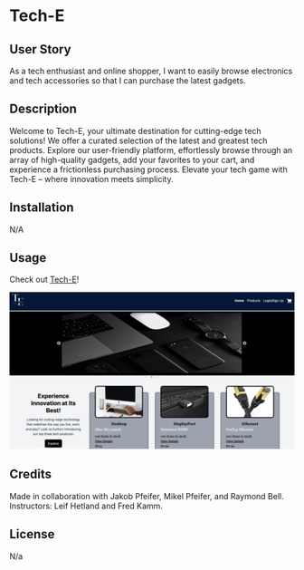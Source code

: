 # Tech-E

## User Story

As a tech enthusiast and online shopper, I want to easily browse electronics and tech accessories so that I can purchase the latest gadgets. 

## Description

Welcome to Tech-E, your ultimate destination for cutting-edge tech solutions! We offer a curated selection of the latest and greatest tech products. Explore our user-friendly platform, effortlessly browse through an array of high-quality gadgets, add your favorites to your cart, and experience a frictionless purchasing process. Elevate your tech game with Tech-E – where innovation meets simplicity.


## Installation

N/A

## Usage


Check out [Tech-E](https://salty-forest-58031-0899b5812e50.herokuapp.com/)!

![screenshot](./assets/screenshot.png)


## Credits
Made in collaboration with Jakob Pfeifer, Mikel Pfeifer, and Raymond Bell. Instructors: Leif Hetland and Fred Kamm.

## License

N/a